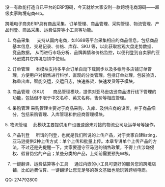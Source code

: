 没一有款能打造自已平台的ERP源码，今天就给大家安利一款跨境电商源码——超级卖家跨境电商erp。

跨境电子商务ERP具有商品采集、订单管理、商品管理、采购管理、物流管理、产品刊登、商品采集、运费估算等小工具等功能。

1. 商品采集
     支持从国内电商，如1688等平台采集相应的商品信息，包括商品基本信息、交易记录、价格、库存、SKU 等，以此获取宏观大盘走势数据、竞品数据， 从而进行市场分析、品牌舆情和价格监控，以便刊登到自卖家的亚马逊或其它跨境店铺中使用。


2. 订单管理
    本模块支持多平台订单自动下载同步以及多帐号多店铺订单管理，方便用户对销售进行科学、直观的分类管理。包括订单处理，包装验货，称重出库，智能交运，交运日志，快速拣货，快速发货等子模块。

3. 商品管理（SKU）
    商品管理模块，提供对亚马逊店逊商品进行线下管理的功能，包括但不限于中文名称、英文名称，售价等相应管理。


4. 采购管理
采购管理主要对于商品采购、入库、及供应商的设置，并于商品细分，包括采购管理、入库管理和供应商管理模块。


5. 物流管理
    此模块主要提供用户设置速途未对接的物流公司及运单号等操作。


6. 产品刊登
    所谓的刊登，也就是我们所说的上传产品，对于卖家自建listing，亚马逊提供2种上传方式：单个上传和批量上传。本章专讲单个上传产品的方法。不过还是先提醒一下，卖家要遵守亚马逊的销售政策，不得上传涉嫌侵权、假冒伪劣的产品；某些分类的产品，上架前需要预先审核。


7. 一键翻译、运费估算等小工具
    通过内嵌的小工具可更好的服务您的跨境店铺，比如运费估算、一键翻译让您无足够的英文基础也能玩转跨境电商。

QQ: 274792800


